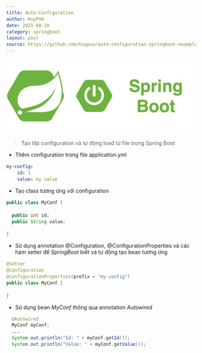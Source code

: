 ```yaml
---
title: Auto-Configuration
author: HuyPVA
date: 2021-08-28
category: springboot
layout: post
source: https://github.com/huypva/auto-configuration-springboot-example
---
```


<div align="center">
    <img src="../assets/images/spring_boot_icon.png"/>
</div>

> Tạo lớp configuration và tự động load từ file trong Spring Boot

- Thêm configuration trong file application.yml
```yml
my-config:
    id: 1
    value: my value
``` 

- Tạo class tương ứng với configuration

```java
public class MyConf {

  public int id;
  public String value;

}
``` 

- Sử dụng annotation @Configuration, @ConfigurationProperties và các hàm setter để *SpringBoot* biết và tự động tạo bean tương ứng 

```java
@Setter
@Configuration
@ConfigurationProperties(prefix = "my-config")
public class MyConf {

}
```

- Sử dụng bean *MyConf* thông qua annotation *Autowired* 

```java
  @Autowired
  MyConf myConf;
  ...
  System.out.println("Id: " + myConf.getId());
  System.out.println("Value: " + myConf.getValue());
```